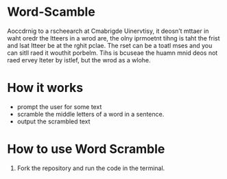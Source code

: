 # Word-Scamble
Aoccdrnig to a rscheearch at Cmabrigde Uinervtisy,     it deosn’t mttaer in waht oredr the ltteers in a     wrod are, the olny iprmoetnt tihng is taht the frist     and lsat ltteer be at the rghit pclae. The rset can     be a toatl mses and you can sitll raed it wouthit     porbelm. Tihs is bcuseae the huamn mnid deos not raed     ervey lteter by istlef, but the wrod as a wlohe.
# How it works
- prompt the user for some text
- scramble the middle letters of a word in a sentence.
- output the scrambled text
# How to use Word Scramble
1. Fork the repository and run the code in the terminal.
